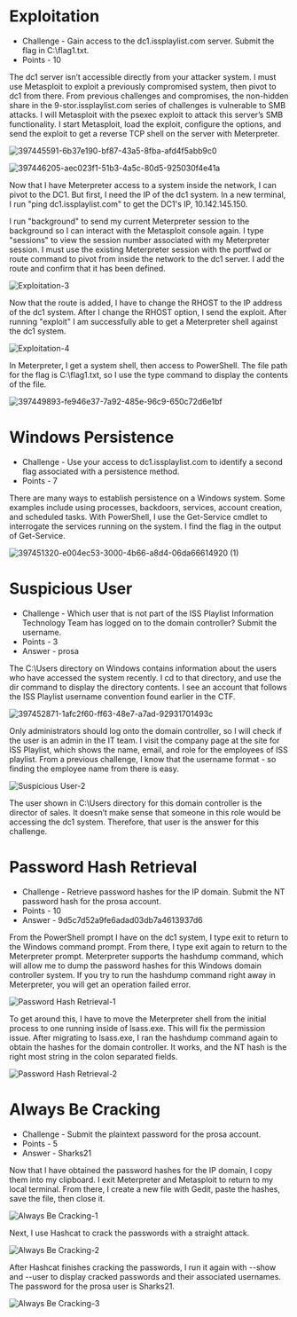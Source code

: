# Exploitation

* Challenge - Gain access to the dc1.issplaylist.com server. Submit the flag in C:\flag1.txt.
* Points - 10

The dc1 server isn’t accessible directly from your attacker system. I must use Metasploit to exploit a previously compromised system, then pivot to dc1 from there. From previous challenges and compromises, the non-hidden share in the 9-stor.issplaylist.com series of challenges is vulnerable to SMB attacks. I will Metasploit with the psexec exploit to attack this server’s SMB functionality. I start Metasploit, load the exploit, configure the options, and send the exploit to get a reverse TCP shell on the server with Meterpreter. 

![397445591-6b37e190-bf87-43a5-8fba-afd4f5abb9c0](https://github.com/user-attachments/assets/90b9989c-2041-420b-9ce1-e9c5ddcf009e)

![397446205-aec023f1-51b3-4a5c-80d5-925030f4e41a](https://github.com/user-attachments/assets/0effe357-ac01-4470-900d-2f34ca99686a)

Now that I have Meterpreter access to a system inside the network, I can pivot to the DC1. But first, I need the IP of the dc1 system. In a new terminal, I run "ping dc1.issplaylist.com" to get the DC1's IP, 10.142.145.150.

I run "background" to send my current Meterpreter session to the background so I can interact with the Metasploit console again. I type "sessions" to view the session number associated with my Meterpreter session. I must use the existing Meterpreter session with the portfwd or route command to pivot from inside the network to the dc1 server. I add the route and confirm that it has been defined. 

![Exploitation-3](https://github.com/user-attachments/assets/6b43657c-48cf-4647-92a0-87c304f008cd)

Now that the route is added, I have to change the RHOST to the IP address of the dc1 system. After I change the RHOST option, I send the exploit. After running "exploit" I am successfully able to get a Meterpreter shell against the dc1 system.

![Exploitation-4](https://github.com/user-attachments/assets/d1f286bc-eae3-415d-aa55-8f7195961b02)

In Meterpreter, I get a system shell, then access to PowerShell. The file path for the flag is C:\flag1.txt, so I use the type command to display the contents of the file. 

![397449893-fe946e37-7a92-485e-96c9-650c72d6e1bf](https://github.com/user-attachments/assets/d0b45895-d477-4d20-90d0-f30fd9f19aa6)


# Windows Persistence

* Challenge - Use your access to dc1.issplaylist.com to identify a second flag associated with a persistence method.
* Points - 7

There are many ways to establish persistence on a Windows system. Some examples include using processes, backdoors, services, account creation, and scheduled tasks. With PowerShell, I use the Get-Service cmdlet to interrogate the services running on the system. I find the flag in the output of Get-Service.

![397451320-e004ec53-3000-4b66-a8d4-06da66614920 (1)](https://github.com/user-attachments/assets/45375597-84d8-40c3-aeec-b8960c2f8c09)


# Suspicious User

* Challenge - Which user that is not part of the ISS Playlist Information Technology Team has logged on to the domain controller? Submit the username.
* Points - 3
* Answer - prosa

The C:\Users directory on Windows contains information about the users who have accessed the system recently. I cd to that directory, and use the dir command to display the directory contents. I see an account that follows the ISS Playlist username convention found earlier in the CTF.  

![397452871-1afc2f60-ff63-48e7-a7ad-92931701493c](https://github.com/user-attachments/assets/2301d135-6979-41e9-a895-9b166b9aa077)

Only administrators should log onto the domain controller, so I will check if the user is an admin in the IT team. I visit the company page at the site for ISS Playlist, which shows the name, email, and role for the employees of ISS playlist. From a previous challenge, I know that the username format - so finding the employee name from there is easy.  

![Suspicious User-2](https://github.com/user-attachments/assets/faee73e6-de78-4ee7-8451-bb00f2247b1e)

The user shown in C:\Users directory for this domain controller is the director of sales. It doesn’t make sense that someone in this role would be accessing the dc1 system. Therefore, that user is the answer for this challenge.  

# Password Hash Retrieval

* Challenge - Retrieve password hashes for the IP domain. Submit the NT password hash for the prosa account.
* Points - 10 
* Answer - 9d5c7d52a9fe6adad03db7a4613937d6

From the PowerShell prompt I have on the dc1 system, I type exit to return to the Windows command prompt. From there, I type exit again to return to the Meterpreter prompt. Meterpreter supports the hashdump command, which will allow me to dump the password hashes for this Windows domain controller system. If you try to run the hashdump command right away in Meterpreter, you will get an operation failed error. 

![Password Hash Retrieval-1](https://github.com/user-attachments/assets/93b844d7-ea86-4682-8dc4-d6568f38ef3e)

To get around this, I have to move the Meterpreter shell from the initial process to one running inside of lsass.exe. This will fix the permission issue. After migrating to lsass.exe, I ran the hashdump command again to obtain the hashes for the domain controller. It works, and the NT hash is the right most string in the colon separated fields.

![Password Hash Retrieval-2](https://github.com/user-attachments/assets/bbfbfd80-50fa-4046-ac77-8ab64299b9da)


# Always Be Cracking

* Challenge - Submit the plaintext password for the prosa account.
* Points - 5
* Answer - Sharks21

Now that I have obtained the password hashes for the IP domain, I copy them into my clipboard. I exit Meterpreter and Metasploit to return to my local terminal. From there, I create a new file with Gedit, paste the hashes, save the file, then close it. 

![Always Be Cracking-1](https://github.com/user-attachments/assets/cc1afe0a-c19b-486a-97ed-92209468593e)

Next, I use Hashcat to crack the passwords with a straight attack. 

![Always Be Cracking-2](https://github.com/user-attachments/assets/9a9a6acf-db5d-4d1d-b328-963129936abd)

After Hashcat finishes cracking the passwords, I run it again with --show and --user to display cracked passwords and their associated usernames. The password for the prosa user is Sharks21. 

![Always Be Cracking-3](https://github.com/user-attachments/assets/49a30eb8-921e-45b8-931f-c858fb30b3d2)
